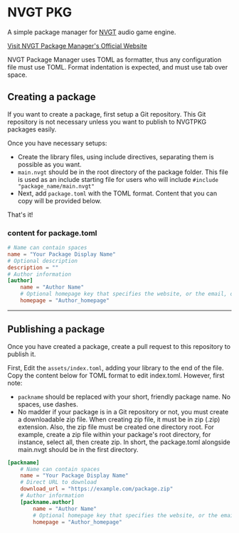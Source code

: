 # NVGT PKG
A simple package manager for [NVGT](https://nvgt.gg) audio game engine.

[Visit NVGT Package Manager's Official Website](https://harrymkt.github.io/nvgtpkg)

NVGT Package Manager uses TOML as formatter, thus any configuration file must use TOML. Format indentation is expected, and must use tab over space.

## Creating a package
If you want to create a package, first setup a Git repository. This Git repository is not necessary unless you want to publish to NVGTPKG packages easily.

Once you have necessary setups:
- Create the library files, using include directives, separating them is possible as you want.
- `main.nvgt` should be in the root directory of the package folder. This file is used as an include starting file for users who will include `#include "package_name/main.nvgt"`
- Next, add `package.toml` with the TOML format. Content that you can copy will be provided below.

That's it!

### content for package.toml
```toml
# Name can contain spaces
name = "Your Package Display Name"
# Optional description
description = ""
# Author information
[author]
	name = "Author Name"
	# Optional homepage key that specifies the website, or the email, of the author. If it is email, start with mailto:
	homepage = "Author_homepage"
```

---

## Publishing a package
Once you have created a package, create a pull request to this repository to publish it.

First, Edit the `assets/index.toml`, adding your library to the end of the file. Copy the content below for TOML format to edit index.toml. However, first note:
- `packname` should be replaced with your short, friendly package name. No spaces, use dashes.
- No madder if your package is in a Git repository or not, you must create a downloadable zip file. When creating zip file, it must be in zip (.zip) extension. Also, the zip file must be created one directory root. For example, create a zip file within your package's root directory, for instance, select all, then create zip. In short, the package.toml alongside main.nvgt should be in the first directory.

```toml
[packname]
	# Name can contain spaces
	name = "Your Package Display Name"
	# Direct URL to download
	download_url = "https://example.com/package.zip"
	# Author information
	[packname.author]
		name = "Author Name"
		# Optional homepage key that specifies the website, or the email, of the author. If it is email, start with mailto:
		homepage = "Author_homepage"
```